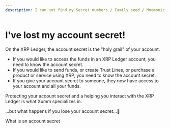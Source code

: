 ```yaml
---
description: I can not find my Secret numbers / Family seed / Mnemonic
---
```


# I've lost my account secret!

On the XRP Ledger, the account secret is the "holy grail" of your account.&#x20;

* If you would like to access the funds in an XRP Ledger account, you need to know the account secret.
* If you would like to send funds, or create Trust Lines, or purchase a product or service using XRP, you need to know the account secret.
* If you give your account secret to someone, they now have access to your account and all your funds.

Protecting your account secret and a helping you interact with the XRP Ledger is what Xumm specializes in.&#x20;

...but what happens if you lose your account secret...🤔

What is an account secret

